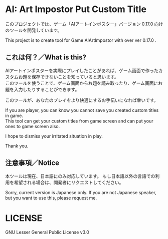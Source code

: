 # AI: Art Impostor Put Custom Title

このプロジェクトでは、ゲーム「AIアートインポスター」バージョン 0.17.0 向けのツールを開発しています。

This project is to create tool for Game AIArtImpostor with over ver 0.17.0 .

## これは何？／What is this?

AIアートインポスターを実際にプレイしたことがあれば、ゲーム画面で作ったカスタムお題を保存できないことを知っていると思います。  
このツールを使うことで、ゲーム画面からお題を読み取ったり、ゲーム画面にお題を入力したりすることができます。

このツールが、あなたのプレイをより快適にするお手伝いになれば幸いです。

If you are player, you can know you cannot save you created custom titles in game.   
This tool can get your custom titles from game screen and can put your ones to game screen also.

I hope to dismiss your irritated situation in play.

Thank you.

## 注意事項／Notice

本ツールは現在、日本語にのみ対応しています。
もし日本語以外の言語での利用を希望される場合は、開発者にリクエストしてください。

Sorry, current version is Japanese only. If you are not Japanese speaker, but you want to use this, please request me.


# LICENSE

GNU Lesser General Public License v3.0


